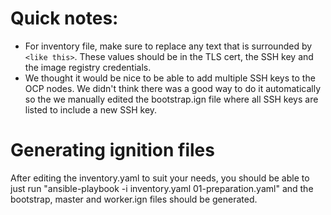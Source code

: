 # Quick notes:
- For inventory file, make sure to replace any text that is surrounded by `<like this>`. These values should be in the TLS cert, the SSH key and the image registry credentials.
- We thought it would be nice to be able to add multiple SSH keys to the OCP nodes. We didn't think there was a good way to do it automatically so the we manually edited the bootstrap.ign file where all SSH keys are listed to include a new SSH key.


# Generating ignition files
After editing the inventory.yaml to suit your needs, you should be able to just run "ansible-playbook -i inventory.yaml 01-preparation.yaml" and the bootstrap, master and worker.ign files should be generated.
